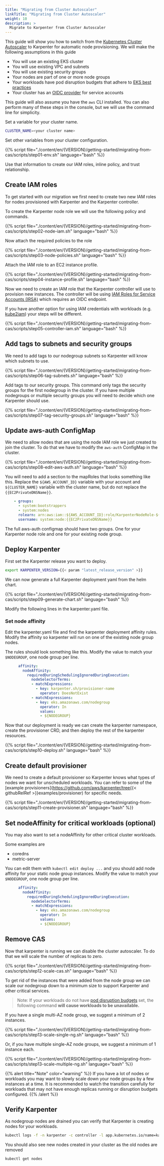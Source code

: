 ```yaml
---
title: "Migrating from Cluster Autoscaler"
linkTitle: "Migrating from Cluster Autoscaler"
weight: 10
description: >
  Migrate to Karpenter from Cluster Autoscaler
---
```


This guide will show you how to switch from the [Kubernetes Cluster Autoscaler](https://github.com/kubernetes/autoscaler) to Karpenter for automatic node provisioning.
We will make the following assumptions in this guide

* You will use an existing EKS cluster
* You will use existing VPC and subnets
* You will use existing security groups
* Your nodes are part of one or more node groups
* Your workloads have pod disruption budgets that adhere to [EKS best practices](https://aws.github.io/aws-eks-best-practices/karpenter/)
* Your cluster has an [OIDC provider](https://docs.aws.amazon.com/eks/latest/userguide/enable-iam-roles-for-service-accounts.html) for service accounts

This guide will also assume you have the `aws` CLI installed.
You can also perform many of these steps in the console, but we will use the command line for simplicity.

Set a variable for your cluster name.

```bash
CLUSTER_NAME=<your cluster name>
```

Set other variables from your cluster configuration.

{{% script file="./content/en/{VERSION}/getting-started/migrating-from-cas/scripts/step01-env.sh" language="bash" %}}

Use that information to create our IAM roles, inline policy, and trust relationship.

## Create IAM roles

To get started with our migration we first need to create two new IAM roles for nodes provisioned with Karpenter and the Karpenter controller.

To create the Karpenter node role we will use the following policy and commands.

{{% script file="./content/en/{VERSION}/getting-started/migrating-from-cas/scripts/step02-node-iam.sh" language="bash" %}}

Now attach the required policies to the role

{{% script file="./content/en/{VERSION}/getting-started/migrating-from-cas/scripts/step03-node-policies.sh" language="bash" %}}

Attach the IAM role to an EC2 instance profile.

{{% script file="./content/en/{VERSION}/getting-started/migrating-from-cas/scripts/step04-instance-profile.sh" language="bash" %}}

Now we need to create an IAM role that the Karpenter controller will use to provision new instances.
The controller will be using [IAM Roles for Service Accounts (IRSA)](https://docs.aws.amazon.com/eks/latest/userguide/iam-roles-for-service-accounts.html) which requires an OIDC endpoint.

If you have another option for using IAM credentials with workloads (e.g. [kube2iam](https://github.com/jtblin/kube2iam)) your steps will be different.

{{% script file="./content/en/{VERSION}/getting-started/migrating-from-cas/scripts/step05-controller-iam.sh" language="bash" %}}

## Add tags to subnets and security groups

We need to add tags to our nodegroup subnets so Karpenter will know which subnets to use.

{{% script file="./content/en/{VERSION}/getting-started/migrating-from-cas/scripts/step06-tag-subnets.sh" language="bash" %}}

Add tags to our security groups.
This command only tags the security groups for the first nodegroup in the cluster.
If you have multiple nodegroups or multiple security groups you will need to decide which one Karpenter should use.

{{% script file="./content/en/{VERSION}/getting-started/migrating-from-cas/scripts/step07-tag-security-groups.sh" language="bash" %}}

## Update aws-auth ConfigMap

We need to allow nodes that are using the node IAM role we just created to join the cluster.
To do that we have to modify the `aws-auth` ConfigMap in the cluster.

{{% script file="./content/en/{VERSION}/getting-started/migrating-from-cas/scripts/step08-edit-aws-auth.sh" language="bash" %}}

You will need to add a section to the mapRoles that looks something like this.
Replace the `${AWS_ACCOUNT_ID}` variable with your account and `${CLUSTER_NAME}` variable with the cluster name, but do not replace the `{{EC2PrivateDNSName}}`.

```yaml
    - groups:
      - system:bootstrappers
      - system:nodes
      rolearn: arn:aws:iam::${AWS_ACCOUNT_ID}:role/KarpenterNodeRole-${CLUSTER_NAME}
      username: system:node:{{EC2PrivateDNSName}}
```

The full aws-auth configmap should have two groups.
One for your Karpenter node role and one for your existing node group.

## Deploy Karpenter

First set the Karpenter release you want to deploy.

```bash
export KARPENTER_VERSION={{< param "latest_release_version" >}}
```

We can now generate a full Karpenter deployment yaml from the helm chart.

{{% script file="./content/en/{VERSION}/getting-started/migrating-from-cas/scripts/step09-generate-chart.sh" language="bash" %}}

Modify the following lines in the karpenter.yaml file.

### Set node affinity

Edit the karpenter.yaml file and find the karpenter deployment affinity rules.
Modify the affinity so karpenter will run on one of the existing node group nodes.

The rules should look something like this.
Modify the value to match your `$NODEGROUP`, one node group per line.

```yaml
      affinity:
        nodeAffinity:
          requiredDuringSchedulingIgnoredDuringExecution:
            nodeSelectorTerms:
            - matchExpressions:
              - key: karpenter.sh/provisioner-name
                operator: DoesNotExist
            - matchExpressions:
              - key: eks.amazonaws.com/nodegroup
                operator: In
                values:
                - ${NODEGROUP}
```

Now that our deployment is ready we can create the karpenter namespace, create the provisioner CRD, and then deploy the rest of the karpenter resources.

{{% script file="./content/en/{VERSION}/getting-started/migrating-from-cas/scripts/step10-deploy.sh" language="bash" %}}

## Create default provisioner

We need to create a default provisioner so Karpenter knows what types of nodes we want for unscheduled workloads.
You can refer to some of the [example provisioners](https://github.com/aws/karpenter/tree{{< githubRelRef >}}examples/provisioner) for specific needs.

{{% script file="./content/en/{VERSION}/getting-started/migrating-from-cas/scripts/step11-create-provisioner.sh" language="bash" %}}

## Set nodeAffinity for critical workloads (optional)

You may also want to set a nodeAffinity for other critical cluster workloads.

Some examples are

* coredns
* metric-server

You can edit them with `kubectl edit deploy ...` and you should add node affinity for your static node group instances.
Modify the value to match your `$NODEGROUP`, one node group per line.

```yaml
      affinity:
        nodeAffinity:
          requiredDuringSchedulingIgnoredDuringExecution:
            nodeSelectorTerms:
            - matchExpressions:
              - key: eks.amazonaws.com/nodegroup
                operator: In
                values:
                - ${NODEGROUP}
```

## Remove CAS

Now that karpenter is running we can disable the cluster autoscaler.
To do that we will scale the number of replicas to zero.

{{% script file="./content/en/{VERSION}/getting-started/migrating-from-cas/scripts/step12-scale-cas.sh" language="bash" %}}

To get rid of the instances that were added from the node group we can scale our nodegroup down to a minimum size to support Karpenter and other critical services.

> Note: If your workloads do not have [pod disruption budgets](https://kubernetes.io/docs/tasks/run-application/configure-pdb/) set, the following command **will cause workloads to be unavailable.**

If you have a single multi-AZ node group, we suggest a minimum of 2 instances.

{{% script file="./content/en/{VERSION}/getting-started/migrating-from-cas/scripts/step13-scale-single-ng.sh" language="bash" %}}

Or, if you have multiple single-AZ node groups, we suggest a minimum of 1 instance each.

{{% script file="./content/en/{VERSION}/getting-started/migrating-from-cas/scripts/step13-scale-multiple-ng.sh" language="bash" %}}

{{% alert title="Note" color="warning" %}}
If you have a lot of nodes or workloads you may want to slowly scale down your node groups by a few instances at a time. It is recommended to watch the transition carefully for workloads that may not have enough replicas running or disruption budgets configured.
{{% /alert %}}

## Verify Karpenter

As nodegroup nodes are drained you can verify that Karpenter is creating nodes for your workloads.

```bash
kubectl logs -f -n karpenter -c controller -l app.kubernetes.io/name=karpenter
```

You should also see new nodes created in your cluster as the old nodes are removed

```bash
kubectl get nodes
```
